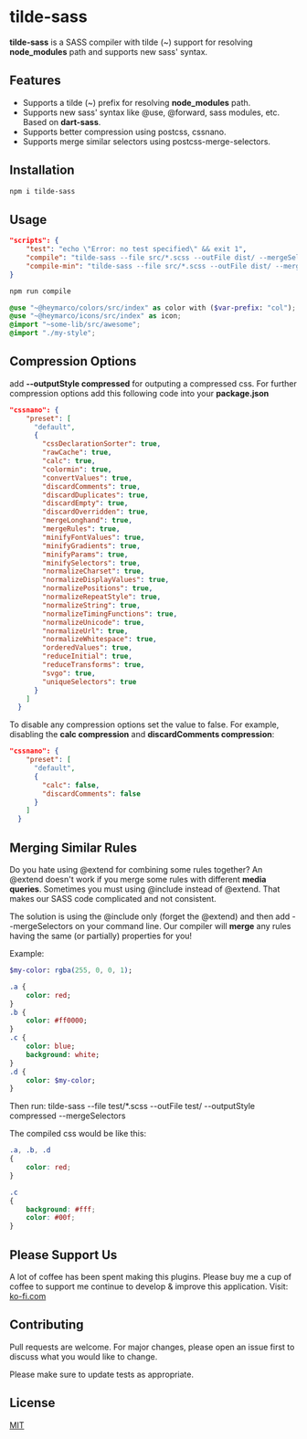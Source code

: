 # tilde-sass

**tilde-sass** is a SASS compiler with tilde (~) support for resolving **node_modules** path and supports new sass' syntax.

## Features
* Supports a tilde (~) prefix for resolving **node_modules** path.
* Supports new sass' syntax like @use, @forward, sass modules, etc. Based on **dart-sass**.
* Supports better compression using postcss, cssnano.
* Supports merge similar selectors using postcss-merge-selectors.

## Installation

```sh
npm i tilde-sass
```

## Usage

```json
"scripts": {
    "test": "echo \"Error: no test specified\" && exit 1",
    "compile": "tilde-sass --file src/*.scss --outFile dist/ --mergeSelectors",
    "compile-min": "tilde-sass --file src/*.scss --outFile dist/ --mergeSelectors --outputStyle compressed"
}
```

```sh
npm run compile
```

```scss
@use "~@heymarco/colors/src/index" as color with ($var-prefix: "col");
@use "~@heymarco/icons/src/index" as icon;
@import "~some-lib/src/awesome";
@import "./my-style";
```

## Compression Options
add **--outputStyle compressed** for outputing a compressed css.
For further compression options add this following code into your **package.json**
```json
"cssnano": {
    "preset": [
      "default",
      {
        "cssDeclarationSorter": true,
        "rawCache": true,
        "calc": true,
        "colormin": true,
        "convertValues": true,
        "discardComments": true,
        "discardDuplicates": true,
        "discardEmpty": true,
        "discardOverridden": true,
        "mergeLonghand": true,
        "mergeRules": true,
        "minifyFontValues": true,
        "minifyGradients": true,
        "minifyParams": true,
        "minifySelectors": true,
        "normalizeCharset": true,
        "normalizeDisplayValues": true,
        "normalizePositions": true,
        "normalizeRepeatStyle": true,
        "normalizeString": true,
        "normalizeTimingFunctions": true,
        "normalizeUnicode": true,
        "normalizeUrl": true,
        "normalizeWhitespace": true,
        "orderedValues": true,
        "reduceInitial": true,
        "reduceTransforms": true,
        "svgo": true,
        "uniqueSelectors": true
      }
    ]
  }
```
To disable any compression options set the value to false.
For example, disabling the **calc compression** and **discardComments compression**:
```json
"cssnano": {
    "preset": [
      "default",
      {
        "calc": false,
        "discardComments": false
      }
    ]
  }
```

## Merging Similar Rules
Do you hate using @extend for combining some rules together?
An @extend doesn't work if you merge some rules with different **media queries**.
Sometimes you must using @include instead of @extend.
That makes our SASS code complicated and not consistent.

The solution is using the @include only (forget the @extend)
and then add --mergeSelectors on your command line.
Our compiler will **merge** any rules having the same (or partially) properties for you!

Example:
```sass
$my-color: rgba(255, 0, 0, 1);

.a {
    color: red;
}
.b {
    color: #ff0000;
}
.c {
    color: blue;
    background: white;
}
.d {
    color: $my-color;
}
```

Then run:
tilde-sass --file test/*.scss --outFile test/  --outputStyle compressed --mergeSelectors

The compiled css would be like this:
```css
.a, .b, .d
{
    color: red;
}

.c
{
    background: #fff;
    color: #00f;
}
```

## Please Support Us
A lot of coffee has been spent making this plugins.
Please buy me a cup of coffee to support me continue to develop & improve this application.
Visit: [ko-fi.com](https://ko-fi.com/heymarco)

## Contributing
Pull requests are welcome. For major changes, please open an issue first to discuss what you would like to change.

Please make sure to update tests as appropriate.

## License
[MIT](https://choosealicense.com/licenses/mit/)